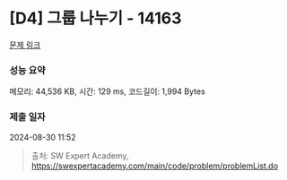 # [D4] 그룹 나누기 - 14163 

[문제 링크](https://swexpertacademy.com/main/code/problem/problemDetail.do?contestProbId=AX--pdmaF9YDFARi) 

### 성능 요약

메모리: 44,536 KB, 시간: 129 ms, 코드길이: 1,994 Bytes

### 제출 일자

2024-08-30 11:52



> 출처: SW Expert Academy, https://swexpertacademy.com/main/code/problem/problemList.do